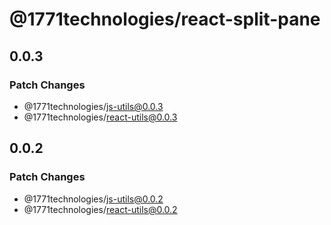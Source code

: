 # @1771technologies/react-split-pane

## 0.0.3

### Patch Changes

- @1771technologies/js-utils@0.0.3
- @1771technologies/react-utils@0.0.3

## 0.0.2

### Patch Changes

- @1771technologies/js-utils@0.0.2
- @1771technologies/react-utils@0.0.2
